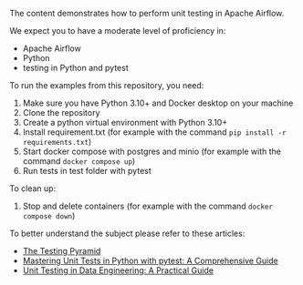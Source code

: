 The content demonstrates how to perform unit testing in Apache Airflow.

We expect you to have a moderate level of proficiency in:

- Apache Airflow
- Python
- testing in Python and pytest

To run the examples from this repository, you need:

1. Make sure you have Python 3.10+ and Docker desktop on your machine
2. Clone the repository
3. Create a python virtual environment with Python 3.10+
4. Install requirement.txt (for example with the command `pip install -r requirements.txt`)
5. Start docker compose with postgres and minio (for example with the command `docker compose up`)
6. Run tests in test folder with pytest

To clean up:

1. Stop and delete containers (for example with the command `docker compose down`)

To better understand the subject please refer to these articles:

- [The Testing Pyramid](https://medium.com/contino-engineering/knowthe-testing-pyramid-42a4b3573988)
- [Mastering Unit Tests in Python with pytest: A Comprehensive Guide](https://medium.com/@adocquin/mastering-unit-tests-in-python-with-pytest-a-comprehensive-guide-896c8c894304)
- [Unit Testing in Data Engineering: A Practical Guide](https://medium.com/@samzamany/unit-testing-in-data-engineering-a-practical-guide-91196afdf32a)

